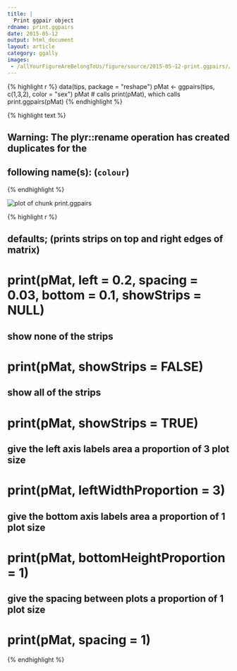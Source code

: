 ```yaml
---
title: |
  Print ggpair object
rdname: print.ggpairs
date: 2015-05-12
output: html_document
layout: article
category: ggally
images:
 - /allYourFigureAreBelongToUs/figure/source/2015-05-12-print.ggpairs//print.ggpairs-1.png
---
```





{% highlight r %}
data(tips, package = "reshape")
 pMat <- ggpairs(tips, c(1,3,2), color = "sex")
 pMat # calls print(pMat), which calls print.ggpairs(pMat)
{% endhighlight %}



{% highlight text %}
## Warning: The plyr::rename operation has created duplicates for the
## following name(s): (`colour`)
{% endhighlight %}

![plot of chunk print.ggpairs](/allYourFigureAreBelongToUs/figure/source/2015-05-12-print.ggpairs/print.ggpairs-1.png) 

{% highlight r %}
 ## defaults; (prints strips on top and right edges of matrix)
 # print(pMat, left = 0.2, spacing = 0.03, bottom = 0.1, showStrips = NULL)

 ## show none of the strips
 # print(pMat, showStrips = FALSE)

 ## show all of the strips
 # print(pMat, showStrips = TRUE)

 ## give the left axis labels area a proportion of 3 plot size
 # print(pMat, leftWidthProportion = 3)

 ## give the bottom axis labels area a proportion of 1 plot size
 # print(pMat, bottomHeightProportion = 1)

 ## give the spacing between plots a proportion of 1 plot size
 # print(pMat, spacing = 1)
{% endhighlight %}